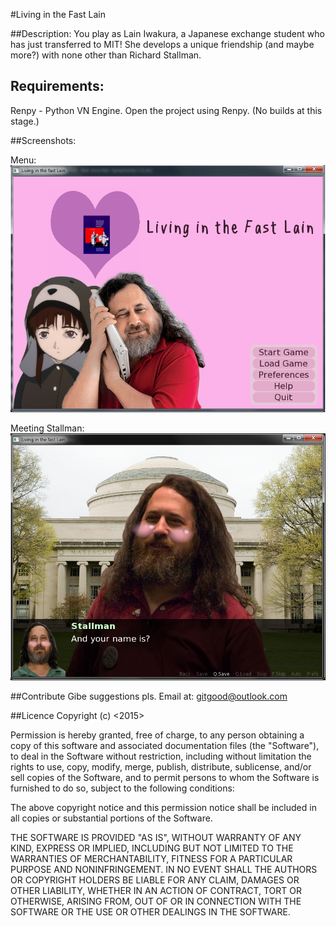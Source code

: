 #Living in the Fast Lain

##Description:
You play as Lain Iwakura, a Japanese exchange student who has just transferred to MIT! She develops a unique friendship (and maybe more?) with none other than Richard Stallman. 

## Requirements:

Renpy - Python VN Engine. Open the project using Renpy. (No builds at this stage.)

##Screenshots:

Menu:
![Menu](/screenshots/menu.png)

Meeting Stallman:
![Stallman](/screenshots/stallman.png)

##Contribute
Gibe suggestions pls. Email at: gitgood@outlook.com

##Licence
Copyright (c) <2015> <gitgood>



Permission is hereby granted, free of charge, to any person obtaining a copy
of this software and associated documentation files (the "Software"), to deal
in the Software without restriction, including without limitation the rights
to use, copy, modify, merge, publish, distribute, sublicense, and/or sell
copies of the Software, and to permit persons to whom the Software is
furnished to do so, subject to the following conditions:



The above copyright notice and this permission notice shall be included in
all copies or substantial portions of the Software.



THE SOFTWARE IS PROVIDED "AS IS", WITHOUT WARRANTY OF ANY KIND, EXPRESS OR
IMPLIED, INCLUDING BUT NOT LIMITED TO THE WARRANTIES OF MERCHANTABILITY,
FITNESS FOR A PARTICULAR PURPOSE AND NONINFRINGEMENT.  IN NO EVENT SHALL THE
AUTHORS OR COPYRIGHT HOLDERS BE LIABLE FOR ANY CLAIM, DAMAGES OR OTHER
LIABILITY, WHETHER IN AN ACTION OF CONTRACT, TORT OR OTHERWISE, ARISING FROM,
OUT OF OR IN CONNECTION WITH THE SOFTWARE OR THE USE OR OTHER DEALINGS IN
THE SOFTWARE.

